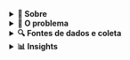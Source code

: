 <details>
<summary><strong>📍 Sobre</strong></summary>

O **Echo Music** é um projeto de análise de dados para antecipação de riscos em eventos públicos de grande porte. Utiliza dados sintéticos inspirados em fontes reais para detectar padrões associados a tumultos, crimes e situações de emergência. A proposta é contribuir com estratégias de prevenção em eventos como shows, festivais e grandes manifestações, por meio da análise de dados em tempo real.

</details>

<details>
<summary><strong>🚨 O problema</strong></summary>

# **Problema e a justificativa do uso de dados.**

## Descrição detalhada do problema:

Grandes eventos públicos, como manifestações políticas, shows, jogos esportivos e festivais culturais, reúnem milhares ou até milhões de pessoas em um único local. Apesar da importância social e cultural desses eventos, eles também apresentam riscos elevados de tumultos, atos de violência, vandalismo e até ataques terroristas. A dificuldade está em monitorar, em tempo real, o comportamento de grandes multidões e antecipar situações que possam evoluir para crises de segurança.  
Além disso, a resposta das forças de segurança costuma ser reativa, ou seja, ocorre depois que o problema já se instalou, o que dificulta a contenção e aumenta os riscos para a população e para a infraestrutura local.

---

Eficiência do uso de análise de dados

* Estudos apontam que o uso de modelos preditivos e monitoramento em tempo real reduz em até 40% o tempo de resposta a incidentes em grandes eventos (fonte: International Association of Venue Managers).  
* A utilização de análise de sentimentos em redes sociais pode antecipar mobilizações ou comportamentos de risco com até 3 horas de antecedência (fonte: MIT Media Lab).

---

## Conclusão

Este projeto é altamente relevante porque:

* Atua preventivamente, não apenas de forma reativa.  
* Reduz riscos para meio milhão de pessoas em um único evento.  
* Pode ser replicado para outros eventos em larga escala no Brasil e no mundo.  
* Fortalece a confiança social na realização de eventos públicos seguros, estimulando a participação cidadã.

## Exemplo real:

Tentativa de atentado no show gratuito de Lady Gaga em Copacabana (2025).  
Em 3 de maio de 2025, Lady Gaga realizou um show gratuito na Praia de Copacabana, no Rio de Janeiro, que atraiu mais de 2 milhões de pessoas, tornando-se o maior evento da carreira da artista.  
Durante o evento, as autoridades brasileiras impediram um plano de ataque com coquetéis molotov e outros explosivos improvisados, que visava especificamente o público LGBTQIA+ e crianças. A operação de segurança, denominada "Operação Fake Monster", foi conduzida de forma sigilosa para evitar pânico entre os participantes. [BBC](https://www.bbc.com/portuguese/articles/c1drv6ey6gxo?utm_source=chatgpt.com)  
As investigações revelaram que o grupo responsável pelo plano disseminava discursos de ódio online e recrutava adolescentes para realizar os ataques. A polícia identificou e prendeu um homem no Rio Grande do Sul por posse ilegal de armas e um adolescente no Rio de Janeiro por posse de material pornográfico infantil.  
Como a análise de dados ajudou?  
A análise de dados desempenhou um papel fundamental na prevenção desse atentado:  
Monitoramento de redes sociais: As autoridades monitoraram ativamente redes sociais e aplicativos de mensagens para identificar postagens suspeitas e coordenar ações preventivas.  
Análise de padrões de comportamento: Através da análise de dados, foi possível identificar padrões de comportamento que indicavam a preparação de um ataque, permitindo uma resposta rápida e eficaz.  
Integração de informações: A colaboração entre diferentes agências de segurança e o uso compartilhado de dados foram essenciais para desarticular o plano de ataque de forma coordenada.

Graças a essas estratégias baseadas em dados, o evento transcorreu sem incidentes graves, garantindo a segurança do público e o sucesso do show.   

</details>

<details>
<summary><strong>🔍 Fontes de dados e coleta</strong></summary>

# **Fontes de dados levantadas e o método de coleta**

## **Fontes de Dados Prioritárias para o Projeto**

### **1\. Redes Sociais** (Twitter/X, Instagram, Facebook, TikTok)

**Descrição:**  
Plataformas onde usuários publicam conteúdos em tempo real sobre eventos, incluindo textos, imagens, vídeos e localização.  
**Tipo de dados:**  
Não estruturados: textos, imagens, vídeos.  
Semi-estruturados: posts com metadados (data, hora, localização geográfica, hashtags).  
**Métodos de acesso e coleta:**

* API Oficial:  
  Twitter/X API: permite acesso a tweets públicos em tempo real, com filtros por    palavras-chave, hashtags ou geolocalização.  
  Meta Graph API: para publicações públicas no Instagram e Facebook.  
  TikTok: não possui API pública oficial para coleta em massa; pode ser necessário       usar scraping com cautela.  
* Web Scraping:  
  Para dados públicos visíveis na web, com atenção às políticas de uso das plataformas.  
* Ferramentas especializadas:  
  GNIP (para Twitter), CrowdTangle (para Facebook/Instagram).  
  ---

### **2\. Câmeras Públicas de Monitoramento** (CCTV Online)

**Descrição:**  
Algumas cidades oferecem acesso público a câmeras de monitoramento de tráfego e espaços públicos.  
**Tipo de dados:**  
Não estruturados: vídeo em tempo real ou imagens.  
**Métodos de acesso e coleta:**

* Streams públicos: Sites de prefeituras ou órgãos de trânsito que disponibilizam câmeras online.  
* Web scraping: Extração de imagens ou fluxos, com cuidado legal.  
* Integração direta: Via acordos com prefeituras ou órgãos de segurança que disponibilizem feeds abertos.

---

### **3\. Dados de Transporte Público** (GTFS e APIs de mobilidade)

**Descrição:**  
Informações sobre fluxo de transporte público (metrô, ônibus), úteis para entender concentração e deslocamento de pessoas.  
**Tipo de dados:**  
Estruturados: horários, rotas, número de passageiros.  
**Métodos de acesso e coleta:**

* GTFS (General Transit Feed Specification): Formato padrão usado mundialmente para disponibilização de dados de transporte.  
* APIs locais: exemplos: SPTrans (São Paulo), Moovit API, Google Transit API.  
* Scraping: Para casos em que os dados são publicados em sites sem API.

---

### **4\. Dados Meteorológicos** (INMET, NOAA, OpenWeather)

**Descrição:**  
Condições climáticas podem impactar a segurança em eventos (tempestades, calor extremo).  
**Tipo de dados:**  
Estruturados: temperatura, umidade, pressão, previsão do tempo, histórico.  
**Métodos de acesso e coleta:**

* APIs públicas:  
  OpenWeather API (grátis para consultas básicas).  
  NOAA (National Oceanic and Atmospheric Administration) — dados climáticos históricos e em tempo real.  
  INMET (Instituto Nacional de Meteorologia — Brasil) — dados meteorológicos públicos

---

### **5\. Dados Históricos de Crimes e Ocorrências Policiais**

**Descrição:**  
Bases de dados públicas sobre crimes, incidentes e ocorrências relacionadas a eventos anteriores.  
**Tipo de dados:**  
Estruturados: tabelas com localização, tipo de ocorrência, data e hora.  
**Métodos de acesso e coleta:**

* Portais de dados abertos: ex.: SSP-SP (Secretaria de Segurança Pública de São Paulo), FBI Crime Data Explorer (EUA).  
* Downloads diretos: CSV, Excel ou JSON.

---

### **6\. Sensores Urbanos e Dados de Ruído** (Plataformas Open Data)

**Descrição:** 
Sensores instalados em cidades inteligentes coletam dados sobre níveis de ruído, poluição e densidade de pessoas. **Tipo de dados:** Estruturados: níveis de decibéis, fluxo de pessoas. **Métodos de acesso e coleta:**
**Métodos de acesso e coleta:**

* Plataformas Open Data: exemplos: NYC Open Data, Dados Abertos SP.
* APIs de sensores urbanos: Smart Cities com sistemas de dados abertos podem oferecer esse recurso.

---

### **7\. Mapas e localização:** 

**Descrição:**
Dados de localização e mapas (OpenStreetMap): importantes para a visualização geoespacial e roteamento, mas não essenciais para a detecção direta de tumultos.
**Métodos de coleta:**
Os dados foram criados com ferramentas e bibliotecas generativas. 

## Justificativa do uso de dados sintéticos:

Devido à natureza sensível dos dados envolvidos neste tipo de análise — incluindo informações pessoais, geolocalização e conteúdos potencialmente identificáveis de redes sociais —, este projeto opta pela utilização de **dados sintéticos**.

Os dados sintéticos são informações geradas artificialmente que imitam características estatísticas e padrões encontrados em dados reais, mas sem representar indivíduos ou eventos reais. Esta abordagem oferece diversas vantagens:

1. Evita riscos legais e éticos, respeitando legislações como a LGPD (Lei Geral de Proteção de Dados).

2. Permite o desenvolvimento e validação de modelos analíticos em um ambiente seguro e controlado.

3. Favorece a transparência e a replicabilidade, uma vez que os dados podem ser compartilhados livremente para fins educacionais ou de pesquisa.

Assim, o uso de dados sintéticos neste projeto não compromete a validade da proposta, pois o foco está na demonstração da metodologia e no potencial da análise de dados como ferramenta para prevenção de crises em eventos de grande porte.

# Acesso aos notebooks

- [Tabelas_Redes_Collab.ipynb](https://github.com/gabianalista/Echo_Music/blob/main/Tabelas_Redes_Collab.ipynb)  
- [Tabelas_Câmeras_Collab.ipynb](https://github.com/gabianalista/Echo_Music/blob/main/Tabelas_Câmeras_Collab.ipynb)  
- [Tabela_transporte_Collab.ipynb](https://github.com/gabianalista/Echo_Music/blob/main/Tabela_transporte_Collab.ipynb)  
- [Tabela_Meteorologia_Collab.ipynb](https://github.com/gabianalista/Echo_Music/blob/main/Tabela_Meteorologia_Collab.ipynb)  
- [Tabela_Historico_Collab.ipynb](https://github.com/gabianalista/Echo_Music/blob/main/Tabela_Historico_Collab.ipynb)  
- [Tabela_Sensores_Collab.ipynb](https://github.com/gabianalista/Echo_Music/blob/main/Tabela_Sensores_Collab.ipynb)  
- [Tabela_Mapas_Collab.ipynb](https://github.com/gabianalista/Echo_Music/blob/main/Tabela_Mapas_Collab.ipynb)

</details>

</details>

<details>
<summary><strong>📊 Insights</strong></summary>

# Tabelas

<details>
<summary><strong>1. Redes sociais</strong></summary><br>

**Insight:**  
[Ver insight detalhado](https://github.com/Gaby-Kern/Echo_Music/blob/main/Insight%20-%20Redes%20Sociais.md)  
A análise evidencia que, ao longo do período monitorado, os discursos neutros predominaram, tanto em volume quanto em engajamento, enquanto os discursos negativos permaneceram como minoria. No entanto, identificou-se um pequeno, mas consistente aumento na quantidade de comentários negativos, especialmente nos dois meses que antecederam o evento.  
Esse crescimento foi mais expressivo na rede social Paxarinho, indicando a necessidade de um monitoramento mais intenso e direcionado nesta plataforma.  
Apesar do maior volume de engajamento estar associado aos comentários neutros, a mediana de reações é proporcional entre os três tipos de discurso, revelando que comentários negativos, embora menos frequentes, também têm potencial significativo de engajamento.  
Esse padrão reforça a importância de manter um monitoramento ativo e contínuo, pois discursos negativos, mesmo que minoritários, podem alcançar uma ampla disseminação e gerar impactos relevantes na dinâmica social das plataformas analisadas.  

**Dashboards:**  
[Ver dashboard interativo](https://lookerstudio.google.com/reporting/b3b20a7e-a810-4133-9cdc-01a2b3c68eb3)  
<img src="Relatório_Redes-1.png" width="600"><br>
<img src="Relatório_Redes-2.png" width="600"><br>
<img src="Relatório_Redes-3.png" width="600">

</details>

<details>
<summary><strong>2. Câmeras públicas</strong></summary><br>

**Insight:**  
[Ver insight detalhado](https://github.com/Gaby-Kern/Echo_Music/blob/main/Insight%20-%20Câmeras%20Publicas.md)  
A análise evidencia que, apesar de aglomerações durarem mais, o volume de ocorrências de veículos parados é superior. Esse padrão sugere que diferentes tipos de eventos requerem abordagens distintas:  
Aglomerações podem demandar maior tempo de resposta e estratégias para redução de permanência.  
Veículos parados, apesar de rápidos, são numerosos e podem indicar problemas de mobilidade ou risco potencial.  
A distribuição equilibrada entre as câmeras reforça a necessidade de manter a vigilância de forma ampla e contínua, sem priorizar exclusivamente um ponto específico. 

**Dashboard:**  
[Ver dashboard interativo](https://lookerstudio.google.com/reporting/44c26918-3559-4679-bc47-1ff335afa2c6)  
<img src="Relatório_Câmeras-1.png" width="600">

</details>

<details>
<summary><strong>3. Transporte público</strong></summary><br>

**Insight:**  
[Ver insight detalhado](https://github.com/Gaby-Kern/Echo_Music/blob/main/Insight%20-%20Transporte%20Público.md)  
Com base na Análise de Rotas Alternativas, conseguimos identificar padrões importantes para a tomada de decisão sobre mobilidade urbana.  
As linhas de metrô demonstraram maior eficiência em termos de tempo médio de viagem, sendo mais rápidas que as linhas de ônibus.  
Apesar da eficiência, o metrô também apresentou uma lotação estimada superior tanto no sentido de ida quanto na volta, indicando uma maior demanda nesse tipo de transporte.  
Em relação aos status das linhas, os dados mostram que o metrô apresenta menos problemas operacionais (como interrupções ou atrasos) do que as linhas de ônibus, reforçando sua confiabilidade como alternativa.  
Contudo, ao analisarmos a proporção de status problemáticos (gráfico de pizza), percebemos que as linhas possuem uma distribuição uniforme de cerca de 20% de ocorrências problemáticas, independentemente do tipo de transporte.  

**Dashboard:**  
[Ver dashboard interativo](https://lookerstudio.google.com/reporting/a024d821-a913-441a-889c-7552bb292f3f)   
<img src="Relatório_Transporte-1.png" width="600">

</details>

<details>
<summary><strong>4. Meteorologia</strong></summary><br>

**Insight:**  
[Ver insight detalhado](https://github.com/Gaby-Kern/Echo_Music/blob/main/Insight%20-%20Meteorologia.md)  
A análise meteorológica revelou tendências importantes que podem impactar diretamente na segurança e no planejamento do evento.   
A elevação da umidade e a queda de temperatura indicam potencial aumento de chuvas, embora a pressão atmosférica permaneça estável, reduzindo o risco imediato de tempestades severas.  
Esses dados são cruciais para a tomada de decisões preventivas, como ajustes no cronograma, preparação de áreas cobertas, reforço de sinalizações de segurança e orientações específicas ao público sobre vestimentas adequadas e hidratação.  
Dessa forma, a análise meteorológica transforma-se em uma ferramenta estratégica para garantir a continuidade, segurança e conforto durante o evento.

**Dashboard:**  
[Ver dashboard interativo](https://lookerstudio.google.com/reporting/0728ffc8-d9ed-4dce-9a7a-e9aba53dcad5)   
<img src="Relatório_Meteorológico-1.png" width="600">

</details>

<details>
<summary><strong>5. Histórico de crimes</strong></summary><br>

**Insight:**  
[Ver insight detalhado](https://github.com/Gaby-Kern/Echo_Music/blob/main/Insight%20-%20Histórico%20de%20crimes.md)  
A análise indicou que o volume de crimes permaneceu estável ao longo do período avaliado, com uma média diária entre 60 e 61 ocorrências, sem picos ou quedas significativas. Esse comportamento sugere que o risco de crimes é contínuo e não concentrado em horários específicos, o que exige uma vigilância constante durante todo o evento. Observou-se uma concentração significativa de crimes na área próxima à saída Norte, que registrou cerca de 400 ocorrências, enquanto as saídas Sul e Leste apresentaram números bem menores, entre 200 e 250\. Esse dado evidencia uma vulnerabilidade maior na saída Norte, possivelmente relacionada ao maior fluxo de pessoas ou à configuração física dessa área. Em relação aos tipos de crime, a distribuição foi relativamente equilibrada entre as categorias, com destaque discreto para “Tumulto”, que apresentou uma participação levemente superior, mas ainda próxima de 16% para cada tipo. Esse padrão indica que não há um tipo de crime predominante, o que reforça a necessidade de abordagens de segurança abrangentes, e não focadas exclusivamente em determinados comportamentos.  
Diante desses resultados, recomenda-se reforçar a segurança na saída Norte, com mais agentes e monitoramento, além de manter medidas preventivas nas demais saídas. A adoção de barreiras físicas, sinalização adequada e sistemas de monitoramento em tempo real pode ajudar a reduzir riscos, melhorar o controle do fluxo e minimizar a ocorrência de novos incidentes.

**Dashboard:**  
[Ver dashboard interativo](https://lookerstudio.google.com/reporting/1e9f3bef-0557-47b8-a160-d43476ce8041)   
<img src="Relatório_Historico-1.png" width="600">

</details>

<details>
<summary><strong>6. Sensores urbanos</strong></summary><br>

**Insight:**  
[Ver insight detalhado](https://github.com/Gaby-Kern/Echo_Music/blob/main/Insight%20-%20Sensores%20Urbanos.md)  
Os dados indicam que o principal desafio na gestão das áreas monitoradas é o controle de aglomerações, especialmente em pontos específicos como as câmeras 1 e 3\. Recomenda-se reforçar medidas de segurança e controle de fluxo nesses locais, como presença de agentes de monitoramento e sinalização preventiva. A tendência de queda nas aglomerações ao longo do tempo pode indicar a eficácia de ações já implementadas, mas recomenda-se manter a vigilância, principalmente em horários ou eventos de maior movimento. Dado o baixo volume de registros de veículos parados e pessoas caídas, esses incidentes podem ser tratados com protocolos de resposta padrão, sem necessidade imediata de alocação adicional de recursos. Por fim, sugere-se o uso contínuo de ferramentas de análise automatizada para identificar rapidamente alterações nos padrões de movimentação e antecipar riscos, garantindo segurança e fluidez no ambiente monitorado. 

**Dashboard:**  
[Ver dashboard interativo](https://lookerstudio.google.com/reporting/acd3cba7-b16b-4df9-8b05-a6cf8bd5b7e4)   
<img src="Relatório_Sensores-1.png" width="600">

</details>

<details>
<summary><strong>7. Mapas e localização</strong></summary><br>

**Insight:**  
[Ver insight detalhado](https://github.com/Gaby-Kern/Echo_Music/blob/main/Insight%20-%20Mapas%20e%20Localização.md)  
A análise evidencia que os palcos principais atraíram o maior público, demandando maior atenção em termos de segurança, infraestrutura e fluxo de pessoas nesses locais. Os picos de concentração registrados à noite indicam a necessidade de reforço de equipes e controles neste período para evitar superlotação e garantir a segurança do público. Recomenda-se também melhorar a sinalização e o acesso às áreas de convivência e banheiros, que, apesar de terem menor fluxo, são essenciais para o conforto e bem-estar dos participantes. Monitoramento contínuo e planejamento estratégico baseado nesses dados podem otimizar a gestão do evento e a experiência dos visitantes. 

**Dashboard:**  
[Ver dashboard interativo](https://lookerstudio.google.com/reporting/d05df20d-e3f1-4980-890b-d249894415a0)   
<img src="Relatório_Mapas-1.png" width="600">

</details>

</details>
